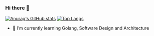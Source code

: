 ### Hi there 👋

[![Anurag's GitHub stats](https://github-readme-stats.vercel.app/api?username=hoach-linux)](https://github.com/anuraghazra/github-readme-stats) 
[![Top Langs](https://github-readme-stats.vercel.app/api/top-langs/?username=hoach-linux&layout=compact)](https://github.com/anuraghazra/github-readme-stats)

- 🌱 I’m currently learning Golang, Software Design and Architecture
